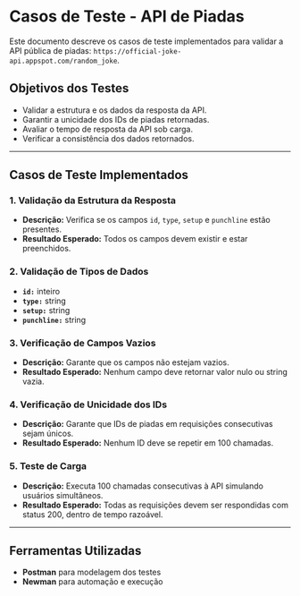 # Casos de Teste - API de Piadas

Este documento descreve os casos de teste implementados para validar a API pública de piadas: `https://official-joke-api.appspot.com/random_joke`.

## Objetivos dos Testes

- Validar a estrutura e os dados da resposta da API.
- Garantir a unicidade dos IDs de piadas retornadas.
- Avaliar o tempo de resposta da API sob carga.
- Verificar a consistência dos dados retornados.

---

## Casos de Teste Implementados

### 1. Validação da Estrutura da Resposta

- **Descrição:** Verifica se os campos `id`, `type`, `setup` e `punchline` estão presentes.
- **Resultado Esperado:** Todos os campos devem existir e estar preenchidos.

### 2. Validação de Tipos de Dados

- **`id:`** inteiro
- **`type:`** string
- **`setup:`** string
- **`punchline:`** string

### 3. Verificação de Campos Vazios

- **Descrição:** Garante que os campos não estejam vazios.
- **Resultado Esperado:** Nenhum campo deve retornar valor nulo ou string vazia.

### 4. Verificação de Unicidade dos IDs

- **Descrição:** Garante que IDs de piadas em requisições consecutivas sejam únicos.
- **Resultado Esperado:** Nenhum ID deve se repetir em 100 chamadas.

### 5. Teste de Carga

- **Descrição:** Executa 100 chamadas consecutivas à API simulando usuários simultâneos.
- **Resultado Esperado:** Todas as requisições devem ser respondidas com status 200, dentro de tempo razoável.

---

## Ferramentas Utilizadas

- **Postman** para modelagem dos testes
- **Newman** para automação e execução
